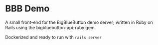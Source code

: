 # BBB Demo

A small front-end for the BigBlueButton demo server; written in Ruby on Rails using the bigbluebutton-api-ruby gem.

Dockerized and ready to run with `rails server`
